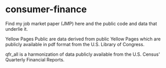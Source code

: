 # consumer-finance
Find my job market paper (JMP) here and the public code and data that underlie it.

Yellow Pages Public are data derived from public Yellow Pages which are publicly available in pdf format from the U.S. Library of Congress. 

qfr_all is a harmonization of data publicly available from the U.S. Census' Quarterly Financial Reports.
